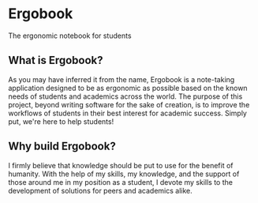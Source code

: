 # Ergobook
The ergonomic notebook for students

## What is Ergobook?
As you may have inferred it from the name, Ergobook is a note-taking application designed to be as ergonomic as possible based on the known needs of students and academics across the world. The purpose of this project, beyond writing software for the sake of creation, is to improve the workflows of students in their best interest for academic success. Simply put, we're here to help students!

## Why build Ergobook?
I firmly believe that knowledge should be put to use for the benefit of humanity. With the help of my skills, my knowledge, and the support of those around me in my position as a student, I devote my skills to the development of solutions for peers and academics alike.
